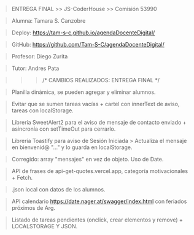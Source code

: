 > ENTREGA FINAL >> JS-CoderHouse >> Comisión 53990

> Alumna: Tamara S. Canzobre

> Deploy: https://tam-s-c.github.io/agendaDocenteDigital/

> GitHub: https://github.com/Tam-S-C/agendaDocenteDigital/

> Profesor: Diego Zurita

> Tutor: Andres Pata



>>> /* CAMBIOS REALIZADOS: ENTREGA FINAL */


> Planilla dinámica, se pueden agregar y eliminar alumnos.

> Evitar que se sumen tareas vacías + cartel con innerText de aviso, tareas con localStorage.

> Librería SweetAlert2 para el aviso de mensaje de contacto enviado + asincronía con setTimeOut para cerrarlo.

> Librería Toastify para aviso de Sesión Iniciada > Actualiza el mensaje en bienvenid@ "..." y lo guarda en localStorage.

> Corregido: array "mensajes" en vez de objeto. Uso de Date.

> API de frases de api-get-quotes.vercel.app, categoría motivacionales + Fetch.

>.json local con datos de los alumnos.

> API calendario https://date.nager.at/swagger/index.html con feriados próximos de Arg.

> Listado de tareas pendientes (onclick, crear elementos y remove) + LOCALSTORAGE Y JSON. 
